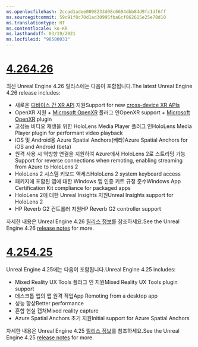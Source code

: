 ```yaml
---
ms.openlocfilehash: 2ccad1adee0098233d08c6694dbb84d9fc1df6ff
ms.sourcegitcommit: 59c91f8c70d1ad30995fba6cf862615e25e78d10
ms.translationtype: HT
ms.contentlocale: ko-KR
ms.lasthandoff: 03/19/2021
ms.locfileid: "98580031"
---
```

# <a name="426"></a>[<span data-ttu-id="dd0da-101">4.26</span><span class="sxs-lookup"><span data-stu-id="dd0da-101">4.26</span></span>](#tab/ue426)

<span data-ttu-id="dd0da-102">최신 Unreal Engine 4.26 릴리스에는 다음이 포함됩니다.</span><span class="sxs-lookup"><span data-stu-id="dd0da-102">The latest Unreal Engine 4.26 release includes:</span></span>
* <span data-ttu-id="dd0da-103">새로운 [디바이스 간 XR API](../unreal-porting.md) 지원</span><span class="sxs-lookup"><span data-stu-id="dd0da-103">Support for new [cross-device XR APIs](../unreal-porting.md)</span></span>
* <span data-ttu-id="dd0da-104">OpenXR 지원 + [Microsoft OpenXR](https://github.com/microsoft/Microsoft-OpenXR-Unreal) 플러그 인</span><span class="sxs-lookup"><span data-stu-id="dd0da-104">OpenXR support + [Microsoft OpenXR](https://github.com/microsoft/Microsoft-OpenXR-Unreal) plugin</span></span> 
* <span data-ttu-id="dd0da-105">고성능 비디오 재생을 위한 HoloLens Media Player 플러그 인</span><span class="sxs-lookup"><span data-stu-id="dd0da-105">HoloLens Media Player plugin for performant video playback</span></span>
* <span data-ttu-id="dd0da-106">iOS 및 Android용 Azure Spatial Anchors(베타)</span><span class="sxs-lookup"><span data-stu-id="dd0da-106">Azure Spatial Anchors for iOS and Android (beta)</span></span>
* <span data-ttu-id="dd0da-107">원격 사용 시 역방향 연결을 지원하여 Azure에서 HoloLens 2로 스트리밍 가능</span><span class="sxs-lookup"><span data-stu-id="dd0da-107">Support for reverse connections when remoting, enabling streaming from Azure to HoloLens 2</span></span>
* <span data-ttu-id="dd0da-108">HoloLens 2 시스템 키보드 액세스</span><span class="sxs-lookup"><span data-stu-id="dd0da-108">HoloLens 2 system keyboard access</span></span>
* <span data-ttu-id="dd0da-109">패키지에 포함된 앱에 대한 Windows 앱 인증 키트 규정 준수</span><span class="sxs-lookup"><span data-stu-id="dd0da-109">Windows App Certification Kit compliance for packaged apps</span></span>
* <span data-ttu-id="dd0da-110">HoloLens 2에 대한 Unreal Insights 지원</span><span class="sxs-lookup"><span data-stu-id="dd0da-110">Unreal Insights support for HoloLens 2</span></span>
* <span data-ttu-id="dd0da-111">HP Reverb G2 컨트롤러 지원</span><span class="sxs-lookup"><span data-stu-id="dd0da-111">HP Reverb G2 controller support</span></span>

<span data-ttu-id="dd0da-112">자세한 내용은 Unreal Engine 4.26 <a href="https://docs.unrealengine.com/Support/Builds/ReleaseNotes/4_26/index.html" target="_blank" title="Unreal Engine 4.26 릴리스 정보">릴리스 정보</a>를 참조하세요.</span><span class="sxs-lookup"><span data-stu-id="dd0da-112">See the Unreal Engine 4.26 <a href="https://docs.unrealengine.com/Support/Builds/ReleaseNotes/4_26/index.html" target="_blank" title="Unreal Engine 4.26 release notes">release notes</a> for more.</span></span> 


# <a name="425"></a>[<span data-ttu-id="dd0da-113">4.25</span><span class="sxs-lookup"><span data-stu-id="dd0da-113">4.25</span></span>](#tab/ue425)

<span data-ttu-id="dd0da-114">Unreal Engine 4.25에는 다음이 포함됩니다.</span><span class="sxs-lookup"><span data-stu-id="dd0da-114">Unreal Engine 4.25 includes:</span></span>
* <span data-ttu-id="dd0da-115">Mixed Reality UX Tools 플러그 인 지원</span><span class="sxs-lookup"><span data-stu-id="dd0da-115">Mixed Reality UX Tools plugin support</span></span>
* <span data-ttu-id="dd0da-116">데스크톱 앱의 앱 원격 작업</span><span class="sxs-lookup"><span data-stu-id="dd0da-116">App Remoting from a desktop app</span></span>
* <span data-ttu-id="dd0da-117">성능 향상</span><span class="sxs-lookup"><span data-stu-id="dd0da-117">Better performance</span></span>
* <span data-ttu-id="dd0da-118">혼합 현실 캡처</span><span class="sxs-lookup"><span data-stu-id="dd0da-118">Mixed reality capture</span></span>
* <span data-ttu-id="dd0da-119">Azure Spatial Anchors 초기 지원</span><span class="sxs-lookup"><span data-stu-id="dd0da-119">Initial support for Azure Spatial Anchors</span></span>

<span data-ttu-id="dd0da-120">자세한 내용은 Unreal Engine 4.25 <a href="https://docs.unrealengine.com/Support/Builds/ReleaseNotes/4_25/index.html" target="_blank" title="Unreal Engine 4.25 릴리스 정보">릴리스 정보</a>를 참조하세요.</span><span class="sxs-lookup"><span data-stu-id="dd0da-120">See the Unreal Engine 4.25 <a href="https://docs.unrealengine.com/Support/Builds/ReleaseNotes/4_25/index.html" target="_blank" title="Unreal Engine 4.25 release notes">release notes</a> for more.</span></span>